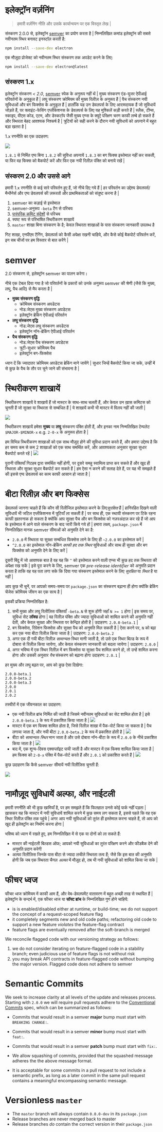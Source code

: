 # इलेक्ट्रॉन वर्ज़निंग

> हमारी वर्ज़निंग नीति और उसके कार्यान्वयन पर एक विस्तृत लेख |

संस्करण 2.0.0 से, इलेक्ट्रॉन [semver](#semver) का प्रयोग करता है | निम्नलिखित कमांड इलेक्ट्रॉन की सबसे नवीनतम स्थिर बनावट इनस्टॉल करती है:

```sh
npm install --save-dev electron
```

एक मौज़ूदा प्रोजेक्ट को नवीनतम स्थिर संस्करण तक अपडेट करने के लिए:

```sh
npm install --save-dev electron@latest
```

## संस्करण 1.x

इलेक्ट्रॉन संस्करण *< 2.0*, [semver](http://semver.org) स्पेक के अनुरूप नहीं थें | मुख्य संस्करण एंड-यूजर ऐपीआई परिवर्तनों के अनुकूल हैं | लघु संस्करण क्रोमियम की मुख्य रिलीज़ के अनुरूप हैं | पैच संस्करण नयी सुविधाओं और बग फिक्सेस के अनुकूल हैं | हालाँकि यह उन डेवलपर्स के लिए आरामदायक हैं जो सुविधायें जोड़ते हैं, पर क्लाइंट-फेसिंग एप्लीकेशनस के डेवलपर्स के लिए यह मुश्किलें कड़ी करते हैं | स्लैक, टीम्स, स्काइप, वीएस कोड, एटम, और डेस्कटॉप जैसी मुख्य एप्प्स के क्युऐ परिक्षण चरण काफी लम्बे हो सकते हैं और स्थिरता बेहद आवश्यक निश्कर्ष है | त्रुटियों को सही करने के दौरान नयी सुविधायें को अपनाने में बहुत बड़ा खतरा है |

1.x रणनीति का एक उदाहरण:

![](../images/versioning-sketch-0.png)

`1.8.1` से निर्मित एप्प बिना `1.8.2` की सुविधा अपनायें `1.8.3` का बग फिक्स इस्तेमाल नहीं कर सकती, या फिर वह फिक्स को बैकपोर्ट करें और फिर एक नयी रिलीज़ पंक्ति को बनाये रखें |

## संस्करण 2.0 और उससे आगे

हमारी 1.x रणनीति से कई सारे परिवर्तन हुए हैं, जो नीचे दिए गये हैं | हर परिवर्तन का उद्देश्य डेवलपर्स/मैन्तैनेर्स और एप्प डेवलपर्स की ज़रूरतों और प्राथमिकताओं को संतुष्ट करना है |

1. semver का कड़ाई से इस्तेमाल
2. semver-अनुरूप `-beta` टैग से परिचय
3. [पारंपरिक कमिट संदेशों](https://conventionalcommits.org/) से परिचय
4. स्पष्ट रूप से परिभाषित स्थिरीकरण शाखायें
5. `master` शाखा बिना संस्करण के है; केवल स्थिरता शाखाओं के पास संस्करण जानकारी उपलब्ध है

गिट शाखा, एनपीएम टैगिंग, डेवलपर्स को कैसी अपेक्षा रखनी चाहिये, और कैसे कोई बैकपोर्ट परिवर्तन करें, इन सब चीजों पर हम विस्तार से बात करेंगे |

# semver

2.0 संस्करण से, इलेक्ट्रॉन semver का पालन करेगा।

नीचे एक टेबल दिया गया है जो परिवर्तनों के प्रकारों को उनके अनुरूप semver की श्रेणी (जैसे कि मुख्य, लघु, पैच आदि) से मैप करता है |

* **मुख्य संस्करण वृद्धि** 
    * क्रोमियम संस्करण अपडेटस
    * नोड.जेएस मुख्य संस्करण अपडेटस
    * इलेक्ट्रॉन ब्रेकिंग ऐपीआई परिवर्तन
* **लघु संस्करण वृद्धि** 
    * नोड.जेएस लघु संस्करण अपडेटस
    * इलेक्ट्रॉन नॉन-ब्रेकिंग ऐपीआई परिवर्तन
* **पैच संस्करण वृद्धि** 
    * नोड.जेएस पैच संस्करण अपडेटस
    * त्रुटी-सुधार क्रोमियम पैच
    * इलेक्ट्रॉन बग-फिक्सेस

ध्यान दें कि ज्यादातर क्रोमियम अपडेटस ब्रेकिंग माने जायेंगे | सुधार जिन्हें बैकपोर्ट किया जा सके, उन्हीं में से कुछ के पैच के तौर पर चुने जाने की संभावना है |

# स्थिरीकरण शाखायें

स्थिरीकरण शाखायें वे शाखायें हैं जो मास्टर के साथ-साथ चलती हैं, और केवल उन ख़ास कमिटस को चुनती हैं जो सुरक्षा या स्थिरता से सम्बंधित हैं | ये शाखायें कभी भी मास्टर में विलय नहीं की जाती |

![](../images/versioning-sketch-1.png)

स्थिरीकरण शाखायें हमेशा **मुख्य** या **लघु** संस्करण पंक्ति होती हैं, और इनका नाम निन्मलिखित टेम्पलेट `$MAJOR-$MINOR-x` e.g. `2-0-x` के अनुरूप होता है |

हम विभिन्न स्थिरीकरण शाखाओं को एक साथ मौज़ूद होने की सुविधा प्रदान करते हैं, और हमारा उद्देश्य है कि हर समय कम से कम 2 शाखाओं को एक साथ समर्थित करें, और आवश्यकता अनुसार सुरक्षा सुधार बैकपोर्ट करते रहें | ![](../images/versioning-sketch-2.png)

पुरानी पंक्तियाँ गिटहब द्वारा समर्थित नहीं होगी, पर दुसरे समहू स्वामित्व प्राप्त कर सकते हैं और खुद ही स्थिरता और सुरक्षा सुधार बैकपोर्ट कर सकते हैं | हम ऐसा न करने की सलाह देते हैं, पर यह भी समझते हैं की इससे एप्प डेवलपर्स का काम काफी आसान हो जाता है |

# बीटा रिलीज़ और बग फिक्सेस

डेवलपर्स जानना चाहते हैं कि कौन सी रिलीजिज़ इस्तेमाल करने के लिए*सुरक्षित* हैं | हानिरहित दिखने वाली सुविधायें भी जटिल एप्लीकेशनस में त्रुटियाँ ला सकती हैं | पर साथ ही, एक स्थायी संस्करण पर टिके रहना काफी ख़तरनाक हो सकता है क्योंकि आप सुरक्षा पैच और बग फिक्सेस को नज़रअंदाज़ कर रहे हैं जो आप के इस्तेमाल में आने वाले संस्करण के बाद जारी किये गये हों | हमारा लक्ष्य, `package.json` में निम्नलिखित मानक semver सीमाओं को अनुमति देने का है:

* `2.0.0` में स्थिरता या सुरक्षा सम्बंधित फिक्सेस लाने के लिए ही `~2.0.0` का इस्तेमाल करें |
* `^2.0.0` का इस्तेमाल नॉन-ब्रेकिंग *काफी हद तक स्थिर* सुविधाओं और साथ ही सुरक्षा और बग फिक्सेस को अनुमति देने के लिए करें |

दूसरी बिंदु में जो आवश्यक बात है वह यह कि `^` को इस्तेमाल करने वाली एप्प्स भी कुछ हद तक स्थिरता की अपेक्षा रख सकें | इसे पूरा करने के लिए, semver एक *pre-release identifier* को अनुमति प्रदान करता है ताकि वह यह पता लगा सके कि दिया गया संस्करण इस्तेमाल करने के लिए *सुरक्षित* या *स्थिर* है या नहीं |

आप कुछ भी चुनें, पर आपको समय-समय पर `package.json` का संस्करण बढ़ाना ही होगा क्योंकि ब्रेकिंग चेंजेस क्रोमियम जीवन का एक सत्य है |

इसकी प्रक्रिया निम्नलिखित है:

1. सभी मुख्य और लघु रिलीज़िस पंक्तियाँ `-beta.N` से शुरू होंगी जहाँ `N >= 1` होगा | इस समय पर, सुविधा सेट **लॉक्ड** होगा | वह रिलीज़ पंक्ति और ज्यादा सुविधाओं को शामिल करने की अनुमति नहीं देती, और केवल सुरक्षा और स्थिरता पर केन्द्रित होती है | उदाहरण: `2.0.0-beta.1` |
2. बग फिक्सेस, रिग्रेशन फिक्सेस और सुरक्षा पैच को अनुमति मिल सकती है | ऐसा करने पर, `N` को बढ़ा कर एक नया बीटा रिलीज़ किया जाता है | उदाहरण: `2.0.0-beta.2`
3. अगर एक दी गयी बीटा रिलीज़ *सामान्यतः* स्थिर मानी जाती है, तो उसे एक स्थिर बिल्ड के रूप में दोबारा से रिलीज़ किया जायेगा, और केवल संस्करण जानकारी को बदला जायेगा | उदाहरण: `2.0.0` |
4. अगर भविष्य में एक स्थिर रिलीज़ में बग फिक्सेस या सुरक्षा पैच शामिल करने हो, तो उन्हें शामिल करना होगा और उसकी अनुसार *पैच* संस्करण को बढ़ाना होगा उदाहरण: `2.0.1` |

हर मुख्य और लघु बढ़त पर, आप को कुछ ऐसा दिखेगा:

```text
2.0.0-beta.1
2.0.0-beta.2
2.0.0-beta.3
2.0.0
2.0.1
2.0.2
```

तस्वीरों में एक जीवनकाल का उदाहरण:

* एक नयी रिलीज़ ब्रांच निर्मित की जाती है जिसमे नवीनतम सुविधाओं का सेट शामिल होता है | इसे `2.0.0-beta.1` के रूप में प्रकाशित किया जाता है | ![](../images/versioning-sketch-3.png)
* मास्टर में एक बग फिक्स शामिल होता है, जिसे रिलीज़ शाखा में पैक-पोर्ट किया जा सकता है | पैच लगाया जाता है, और नयी बीटा `2.0.0-beta.2` के रूप में प्रकाशित होती है | ![](../images/versioning-sketch-4.png)
* बीटा को *सामान्यतः स्थिर* मान जाता है और उसे दोबारा नॉन-बीटा के रूप में `2.0.0` के नीचे प्रकाशित किया जाता है | ![](../images/versioning-sketch-5.png)
* बाद में, एक शून्य-दिवस एक्सप्लॉइट पायी जाती है और मास्टर में एक फिक्स शामिल किया जाता है | हम फिक्स को `2-0-x` पंक्ति में पैक-पोर्ट करते हैं और `2.0.1` को प्रकाशित करते हैं | ![](../images/versioning-sketch-6.png)

कुछ उदाहरण कि कैसे semver सीमायें नयी रिलीज़िस चुनती हैं:

![](../images/versioning-sketch-7.png)

# नामौज़ूद सुविधायें अल्फा, और नाईटली

हमारी रणनीति की भी कुछ खामियाँ है, पर हम समझते हैं कि फिलहाल उनसे कोई फर्क नहीं पड़ता | ख़ासकर यह कि मास्टर में नयी सुविधायें शामिल करने में कुछ समय लग सकता है, इससे पहले कि वह एक स्थिर रिलीज़ पंक्ति तक पहुंचे | अगर आप नयी सुविधाओं को तुरंत ही इस्तेमाल करना चाहते हैं, तो आप को खुद ही इलेक्ट्रॉन का निर्माण करना होगा |

भविष्य को ध्यान में रखते हुए, हम निम्नलिखित में से एक या दोनों को ला सकते हैं:

* मास्टर की नाईटली बिल्डस ऑफ; आपको नयी सुविधाओं का तुरंत परिक्षण करने और फीडबैक देने की अनुमति प्रदान करेगी
* अल्फा रिलीज़िस जिनके पास बीटा से ज्यादा लचीले स्थिरता तत्व हैं; जैसे कि इस बात की अनुमति होगी कि जब एक स्थिरता चैनल *अल्फा* में मौज़ूद हो, तब भी नयी सुविधाओं को शामिल किया जा सके |

# फीचर ध्वज

फीचर ध्वज क्रोमियम में काफी आम हैं, और वेब-डेवलपमेंट वातावरण में बहुत अच्छी तरह से स्थापित हैं | इलेक्ट्रॉन के सन्दर्भ में, एक फीचर ध्वज या **सॉफ्ट ब्रांच** के निम्नलिखित गुण होने चाहियें:

* is is enabled/disabled either at runtime, or build-time; we do not support the concept of a request-scoped feature flag
* it completely segments new and old code paths; refactoring old code to support a new feature *violates* the feature-flag contract
* feature flags are eventually removed after the soft-branch is merged

We reconcile flagged code with our versioning strategy as follows:

1. we do not consider iterating on feature-flagged code in a stability branch; even judicious use of feature flags is not without risk
2. you may break API contracts in feature-flagged code without bumping the major version. Flagged code does not adhere to semver

# Semantic Commits

We seek to increase clarity at all levels of the update and releases process. Starting with `2.0.0` we will require pull requests adhere to the [Conventional Commits](https://conventionalcommits.org/) spec, which can be summarized as follows:

* Commits that would result in a semver **major** bump must start with `BREAKING CHANGE:`.
* Commits that would result in a semver **minor** bump must start with `feat:`.
* Commits that would result in a semver **patch** bump must start with `fix:`.

* We allow squashing of commits, provided that the squashed message adheres the the above message format.

* It is acceptable for some commits in a pull request to not include a semantic prefix, as long as a later commit in the same pull request contains a meaningful encompassing semantic message.

# Versionless `master`

* The `master` branch will always contain `0.0.0-dev` in its `package.json`
* Release branches are never merged back to master
* Release branches *do* contain the correct version in their `package.json`
